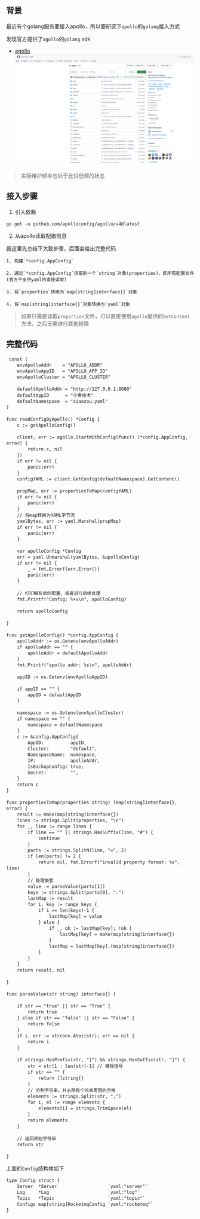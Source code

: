 
## 背景

最近有个golang服务要接入apollo，所以要研究下`apollo`的`golang`接入方式

发现官方提供了`agollo`的`golang` sdk
- [agollo](https://github.com/apolloconfig/agollo)
  ![img.png](images/github-agollo.png)

> 实际维护频率也处于比较低频的状态

## 接入步骤


1. 引入依赖

```shell
go get -u github.com/apolloconfig/agollo/v4@latest
```

2. 从apollo读取配置信息


我这里先总结下大致步骤，后面会给出完整代码

    1. 构建`*config.AppConfig`

    2. 通过`*config.AppConfig`读取到一个`string`对象(properties)，即所有配置文件(官方不支持yaml的直接读取)

    3. 将`properties`转换为`map[string]interface{}`对象

    4. 将`map[string]interface{}`对象转换为`yaml`对象


> 如果只需要读取`properties`文件，可以直接使用`agollo`提供的`GetContent`方法，之后无需进行其他转换


## 完整代码

```golang
 const (
	envApolloAddr    = "APOLLO_ADDR"
	envApolloAppID   = "APOLLO_APP_ID"
	envApolloCluster = "APOLLO_CLUSTER"

	defaultApolloAddr = "http://127.0.0.1:8080"
	defaultAppID      = "小奏技术"
	defaultNamespace  = "xiaozou.yaml"
)

func readConfigByApollo() *Config {
	c := getApolloConfig()

	client, err := agollo.StartWithConfig(func() (*config.AppConfig, error) {
		return c, nil
	})
	if err != nil {
		panic(err)
	}
	configYAML := client.GetConfig(defaultNamespace).GetContent()

	propMap, err := propertiesToMap(configYAML)
	if err != nil {
		panic(err)
	}
	// 将map转换为YAML字节流
	yamlBytes, err := yaml.Marshal(propMap)
	if err != nil {
		panic(err)
	}

	var apolloConfig *Config
	err = yaml.Unmarshal(yamlBytes, &apolloConfig)
	if err != nil {
		_ = fmt.Errorf(err.Error())
		panic(err)
	}

	// 打印解析后的配置，或者进行后续处理
	fmt.Printf("Config: %+v\n", apolloConfig)

	return apolloConfig

}

func getApolloConfig() *config.AppConfig {
	apolloAddr := os.Getenv(envApolloAddr)
	if apolloAddr == "" {
		apolloAddr = defaultApolloAddr
	}
	fmt.Printf("apollo addr: %s\n", apolloAddr)

	appID := os.Getenv(envApolloAppID)

	if appID == "" {
		appID = defaultAppID
	}

	namespace := os.Getenv(envApolloCluster)
	if namespace == "" {
		namespace = defaultNamespace
	}
	c := &config.AppConfig{
		AppID:          appID,
		Cluster:        "default",
		NamespaceName:  namespace,
		IP:             apolloAddr,
		IsBackupConfig: true,
		Secret:         "",
	}
	return c
}

func propertiesToMap(properties string) (map[string]interface{}, error) {
	result := make(map[string]interface{})
	lines := strings.Split(properties, "\n")
	for _, line := range lines {
		if line == "" || strings.HasSuffix(line, "#") {
			continue
		}
		parts := strings.SplitN(line, "=", 2)
		if len(parts) != 2 {
			return nil, fmt.Errorf("invalid property format: %s", line)
		}
		// 处理嵌套
		value := parseValue(parts[1])
		keys := strings.Split(parts[0], ".")
		lastMap := result
		for i, key := range keys {
			if i == len(keys)-1 {
				lastMap[key] = value
			} else {
				if _, ok := lastMap[key]; !ok {
					lastMap[key] = make(map[string]interface{})
				}
				lastMap = lastMap[key].(map[string]interface{})
			}
		}
	}
	return result, nil

}

func parseValue(str string) interface{} {

	if str == "true" || str == "True" {
		return true
	} else if str == "false" || str == "False" {
		return false
	}
	if i, err := strconv.Atoi(str); err == nil {
		return i
	}

	if strings.HasPrefix(str, "[") && strings.HasSuffix(str, "]") {
		str = str[1 : len(str)-1] // 移除括号
		if str == "" {
			return []string{}
		}
		// 分割字符串，并去除每个元素周围的空格
		elements := strings.Split(str, ",")
		for i, el := range elements {
			elements[i] = strings.TrimSpace(el)
		}
		return elements
	}

	// 返回原始字符串
	return str

}
```

上面的`Config`结构体如下
```golang
type Config struct {
	Server  *Server                   `yaml:"server"`
	Log     *Log                      `yaml:"log"`
	Topic   *Topic                    `yaml:"topic"`
	Configs map[string]RocketmqConfig `yaml:"rocketmq"`
}
```